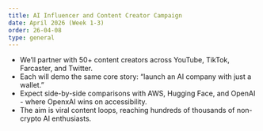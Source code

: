 ```yaml
---
title: AI Influencer and Content Creator Campaign
date: April 2026 (Week 1-3)
order: 26-04-08
type: general
---
```


- We’ll partner with 50+ content creators across YouTube, TikTok, Farcaster, and Twitter.
- Each will demo the same core story: “launch an AI company with just a wallet.”
- Expect side-by-side comparisons with AWS, Hugging Face, and OpenAI - where OpenxAI wins on accessibility.
- The aim is viral content loops, reaching hundreds of thousands of non-crypto AI enthusiasts.
